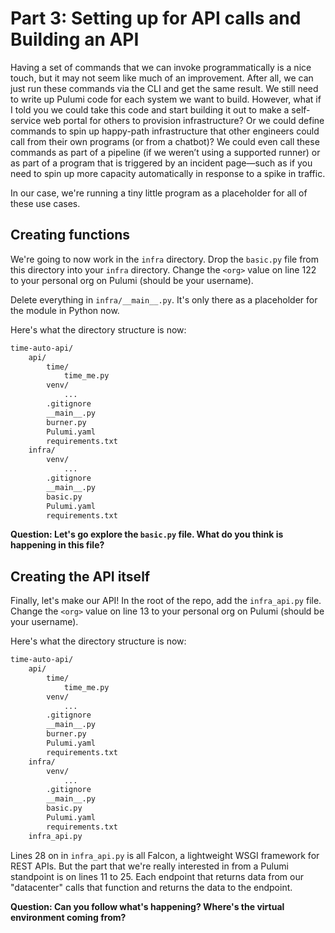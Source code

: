 # Part 3: Setting up for API calls and Building an API

Having a set of commands that we can invoke programmatically is a nice touch, but it may not seem like much of an improvement. After all, we can just run these commands via the CLI and get the same result. We still need to write up Pulumi code for each system we want to build. However, what if I told you we could take this code and start building it out to make a self-service web portal for others to provision infrastructure? Or we could define commands to spin up happy-path infrastructure that other engineers could call from their own programs (or from a chatbot)? We could even call these commands as part of a pipeline (if we weren’t using a supported runner) or as part of a program that is triggered by an incident page—such as if you need to spin up more capacity automatically in response to a spike in traffic.

In our case, we're running a tiny little program as a placeholder for all of these use cases.

## Creating functions

We're going to now work in the `infra` directory. Drop the `basic.py` file from this directory into your `infra` directory. Change the `<org>` value on line 122 to your personal org on Pulumi (should be your username).

Delete everything in `infra/__main__.py`. It's only there as a placeholder for the module in Python now.

Here's what the directory structure is now:

```bash
time-auto-api/
    api/
        time/
            time_me.py
        venv/
            ...
        .gitignore
        __main__.py
        burner.py
        Pulumi.yaml
        requirements.txt
    infra/
        venv/
            ...
        .gitignore
        __main__.py
        basic.py
        Pulumi.yaml
        requirements.txt
```

**Question: Let's go explore the `basic.py` file. What do you think is happening in this file?**

## Creating the API itself

Finally, let's make our API! In the root of the repo, add the `infra_api.py` file. Change the `<org>` value on line 13 to your personal org on Pulumi (should be your username).

Here's what the directory structure is now:

```bash
time-auto-api/
    api/
        time/
            time_me.py
        venv/
            ...
        .gitignore
        __main__.py
        burner.py
        Pulumi.yaml
        requirements.txt
    infra/
        venv/
            ...
        .gitignore
        __main__.py
        basic.py
        Pulumi.yaml
        requirements.txt
    infra_api.py
```

Lines 28 on in `infra_api.py` is all Falcon, a lightweight WSGI framework for REST APIs. But the part that we're really interested in from a Pulumi standpoint is on lines 11 to 25. Each endpoint that returns data from our "datacenter" calls that function and returns the data to the endpoint.

**Question: Can you follow what's happening? Where's the virtual environment coming from?**